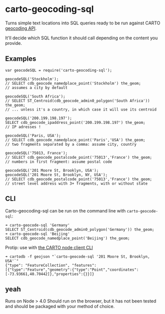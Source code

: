 # carto-geocoding-sql
Turns simple text locations into SQL queries ready to be run against CARTO [geocoding API](https://carto.com/docs/carto-engine/dataservices-api/geocoding-functions/).

It'll decide which SQL function it should call depending on the content you provide.

## Examples

```
var geocodeSQL = require('carto-geocoding-sql');

geocodeSQL('Stockholm');
// SELECT cdb_geocode_namedplace_point('Stockholm') the_geom;
// assumes a city by default

geocodeSQL('South Africa');
// SELECT ST_Centroid(cdb_geocode_admin0_polygon('South Africa')) the_geom;
// ... unless it's a country, in which case it will use its centroid

geocodeSQL('200.199.198.197');
SELECT cdb_geocode_ipaddress_point('200.199.198.197') the_geom;
// IP adresses !

geocodeSQL('Paris, USA');
// SELECT cdb_geocode_namedplace_point('Paris','USA') the_geom;
// two fragments separated by a comma: assume city, country

geocodeSQL('75013, France');
// SELECT cdb_geocode_postalcode_point('75013','France') the_geom;
// numbers in first fragment: assume postal code

geocodeSQL('201 Moore St, Brooklyn, USA');
geocodeSQL('201 Moore St, Brooklyn, NY, USA');
// SELECT cdb_geocode_postalcode_point('75013','France') the_geom;
// street level address with 3+ fragments, with or without state

```


## CLI

Carto-geocoding-sql can be run on the command line with `carto-geocode-sql`:

```
➜ carto-geocode-sql 'Germany'
SELECT ST_Centroid(cdb_geocode_admin0_polygon('Germany')) the_geom;
➜ carto-geocode-sql 'Beijing'
SELECT cdb_geocode_namedplace_point('Beijing') the_geom;
```

Protip: use with [the CARTO node client CLI](https://github.com/CartoDB/cartodb-nodejs)

```
➜ cartodb -f geojson "`carto-geocode-sql '201 Moore St, Brooklyn, USA'`"
{"type": "FeatureCollection", "features": [{"type":"Feature","geometry":{"type":"Point","coordinates":[-73.93661,40.70442]},"properties":{}}]}
```

## yeah

Runs on Node > 4.0
Should run on the browser, but it has not been tested and should be packaged with your method of choice.
